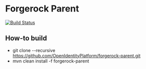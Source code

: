 # Forgerock Parent
[![Build Status](https://travis-ci.org/OpenIdentityPlatform/forgerock-parent.svg)](https://travis-ci.org/OpenIdentityPlatform/forgerock-parent)

## How-to build

* git clone --recursive  https://github.com/OpenIdentityPlatform/forgerock-parent.git
* mvn clean install -f forgerock-parent
